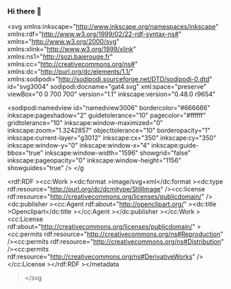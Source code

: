 ### Hi there 👋
<svg
    xmlns:inkscape="http://www.inkscape.org/namespaces/inkscape"
    xmlns:rdf="http://www.w3.org/1999/02/22-rdf-syntax-ns#"
    xmlns="http://www.w3.org/2000/svg"
    xmlns:xlink="http://www.w3.org/1999/xlink"
    xmlns:ns1="http://sozi.baierouge.fr"
    xmlns:cc="http://creativecommons.org/ns#"
    xmlns:dc="http://purl.org/dc/elements/1.1/"
    xmlns:sodipodi="http://sodipodi.sourceforge.net/DTD/sodipodi-0.dtd"
    id="svg3004"
    sodipodi:docname="gat4.svg"
    xml:space="preserve"
    viewBox="0 0 700 700"
    version="1.1"
    inkscape:version="0.48.0 r9654"
  >
  <sodipodi:namedview
      id="namedview3006"
      bordercolor="#666666"
      inkscape:pageshadow="2"
      guidetolerance="10"
      pagecolor="#ffffff"
      gridtolerance="10"
      inkscape:window-maximized="0"
      inkscape:zoom="1.3242857"
      objecttolerance="10"
      borderopacity="1"
      inkscape:current-layer="g3012"
      inkscape:cx="350"
      inkscape:cy="350"
      inkscape:window-y="0"
      inkscape:window-x="4"
      inkscape:guide-bbox="true"
      inkscape:window-width="1596"
      showgrid="false"
      inkscape:pageopacity="0"
      inkscape:window-height="1156"
      showguides="true"
  />
  <g
      id="g3012"
      inkscape:label="gat4"
      inkscape:groupmode="layer"
      transform="matrix(1.25,0,0,-1.25,0,700)"
    >
    <path
        id="path3024"
        style="fill:#000000"
        d="m106.5 75.969c-1.1-0.024-2.22 0.264-3.31 0.969-1.19 0.766-2.78 2.251-4.596 4.25-3.373 2.774-8.434 7.581-11.719 11.156-3.528 3.839-8.086 8.586-10.156 10.566-2.071 1.98-4.67 5.34-5.75 7.47-1.08 2.12-2.613 4.12-3.407 4.4-1.381 0.49-2.778 3.67-4.343 9.94-0.608 2.43-1.181 2.84-3.531 2.5-2.804-0.4-2.812-0.42-3.313 7.09-0.446 6.68-0.794 7.74-3.094 9.16-1.581 0.98-2.616 2.58-2.656 4.12-0.036 1.4-1.102 4.67-2.375 7.29-1.959 4.01-2.484 7.4-3.312 21.93-0.663 11.64-1.477 18.2-2.532 20.35-1.173 2.38-1.295 3.88-0.531 6.06 0.557 1.59 0.879 5.31 0.719 8.25-0.367 6.73 1.137 13.93 4.312 20.62 1.36 2.87 2.431 6.97 2.406 9.1-0.046 4.04 0.523 5.75 5.5 17 1.674 3.78 3.673 10.29 4.438 14.47 0.765 4.17 1.906 8.63 2.531 9.87 0.626 1.25 1.431 5.08 1.781 8.53 0.762 7.52 3.368 19.41 4.594 20.97 0.839 1.07 2.438 7.28 3.438 13.25 0.27 1.61-0.308 4.24-1.375 6.19-6.001 10.95-9.175 24.02-10.469 43.09-0.688 10.15-0.068 12.87 3.469 15.85 2.014 1.69 1.999 1.71-0.281 5.9-2.667 4.91-2.386 6.35 1.75 8.94 2.026 1.27 3.012 2.74 2.968 4.41-0.036 1.37 0.809 4.91 1.875 7.84s1.91 6.37 1.875 7.69c-0.034 1.32 1.27 4.5 2.906 7.06 3.114 4.86 3.733 9.12 1.626 11.13-0.95 0.9-0.587 1.83 1.468 4 1.482 1.56 3.149 4.79 3.719 7.15s1.992 5.71 3.156 7.44c2.153 3.2 2.781 6.93 4.157 24.56 0.436 5.6 2.111 14.45 3.843 20.38 2.197 7.51 2.989 12.22 2.781 19 0 0.01 0.001 0.02 0 0.03-0.069 0.52-0.166 0.96-0.25 1.25-1.372 4.65-2.746 9.63-1.874 12.15 0.716 2.08 7.272 11.92 9.682 15.5 0.37 0.7 0.74 1.44 1.04 2.04-0.25 0.88-1.07 4.21 0.25 5.87 1.51 1.92 9.19 6.48 9.78 8.06 0.23 0.63 1.21 1.27 2.34 1.97 1.5 1.55 3.07 3.1 4.66 4.63 0.74 2.4 1.35 5.26 3.31 5.87 1.02 0.32 4.4 1.97 7.97 3.94 2.89 2.13 7.03 5.01 11.28 7.87 2.37 2.25 5.42 4.62 7.94 5.35 0.98 0.67 1.9 1.31 2.87 2 0.01 0.01 0.03 0.02 0.03 0.03 0.12 0.14 0.24 0.28 0.35 0.37 0.81 0.67 1.77 1.27 2.75 1.85 3.66 2.66 6.88 5.11 8.56 6.62l4.56 4.13h33.91c0.14-0.08 0.19-0.1 0.34-0.19 0.02-0.01 0.04 0.01 0.06 0 1.64-0.44 2.62-1.07 3.63-2.06 0.31-0.31 0.58-0.63 0.84-0.94 0.97-0.76 1.71-1.5 1.72-2 0.01-0.22 0.05-0.54 0.1-0.91 0.49-1.24 0.66-2.52 0.47-3.81 0.18-1.81 0.22-3.52-0.35-4.03-1.45-1.29-4.94-4.03-4.94-4.03s-2.06-2.73-3.62-3.16c-0.56-0.15-2.09-0.15-3.97-0.19-1.46-0.54-2.81-0.9-3.88-0.93-4.42-0.12-6.55-0.8-13.81-7.78l0.03-0.32s-2.23-3.47-5.62-5.28c-1.87-1.9-3.94-4.05-6.34-6.53-5-5.15-5.53-6.24-10-20.53-0.28-0.88 1.03-3.59 2.9-6.03l3.38-4.44 6.15 0.81c3.39 0.45 7 1.3 8.07 1.91 1.06 0.61 3.8 1.16 6.09 1.22s4.44 0.54 4.75 1.06c0.3 0.53 1.47 0.71 2.62 0.44 1.67-0.39 2.09 0.03 2.04 2.06-0.08 2.84 6.78 11.41 9.18 11.47 0.82 0.02 2.6-0.73 4-1.66 1.92-1.27 2.67-1.34 2.97-0.34 0.22 0.73 2.05 2.82 4.06 4.69 2.02 1.86 4.99 4.74 6.6 6.37l2.9 2.94 2.6-2.66c2.45-2.51 2.72-2.56 4.84-0.93 1.24 0.94 3.19 2.41 4.31 3.25s5.06 2.15 8.75 2.9c3.7 0.76 8.14 1.87 9.88 2.44s4.5 1.05 6.12 1.09c1.63 0.05 3.75 0.86 4.72 1.78 1.61 1.53 2.06 1.54 5.1 0.07 3.02-1.47 3.54-1.47 5.75 0.06 1.33 0.92 6.81 2.45 12.18 3.41 5.38 0.95 10.7 2.25 11.85 2.9 1.14 0.65 3.49 1.21 5.22 1.25 1.72 0.05 4.34 0.67 5.78 1.38 2.05 1 3.17 1.01 5.25-0.03 2.32-1.17 3.18-1.07 6.97 0.87 4.03 2.07 5.31 2.19 18.9 1.66 8.01-0.31 19.7-0.16 26 0.34 9.37 0.75 12.24 0.64 15.63-0.69 8.88-1.61 23.53-0.8 36.53-1.22 0.06 0.01 0.13 0 0.19 0 2.99 0.17 5.75 0.43 8.03 0.79 12.14 1.88 53.22 8.88 55.4 8.93 2.19 0.06 13.37 2.86 24.88 5.04 11.51 2.17 75.78 6.36 80.78 6.5 5 0.13 12.44 2.81 12.44 2.81l9.53 0.25h5.09l12.6-0.78s2.21-1.18 3.18-2.41 1.66-4.03 1.66-4.03 6.95-2.32 8.59-5.41c0.48-0.89 0.58-2.22 0.41-3.78l10.34-0.62s2.72-8.67 1.85-11.19-6.75-4.87-10.47-5.91c-3.73-1.03-19.7-0.19-26.5-3.19-6.8-2.99-25.08-9.11-29.13-9.84-4.04-0.73-32.4-15.86-33.93-16.84-1.54-0.98-36.83-14.4-44.25-17.41-7.43-3.01-17.66-5.46-20.16-5.53s-11.8-3.73-12.34-6.88c-0.35-2.02 0.98-10.13 2-15.71 0.03-0.11 0.25-0.26 0.31-0.25 2.81 0.07 11.97-3.99 15.12-5.16 3.16-1.17 6.52-10.46 6.29-13.28-0.24-2.82-1.33-8.14 0.59-9.97s0.8-6.85-0.09-8.44c-0.9-1.58-12.33-6.88-15.41-8.53-3.08-1.64-7.17-13.02-8.66-15.87-1.45-2.79-22.68-12.66-29.47-14.44l4.07-19.94c0.12-0.6-0.09-1.06-0.57-1-0.77 0.11-4.88 3.54-11.72 9.13l0.88-17c0.05-0.98-0.38-1.46-1.28-1.32-1.69 0.27-9.7 7.37-13 14.16-3.31 6.79-5.02 12.05-11.66 15-6.28 2.79-9.65 2.03-13.47 2.91-1.51 0.05-3.01 0.15-4.43 0.37-6.91 1.07-20.35 13.56-20.35 13.56s-2.53 1.47-7.31 4.78c-2.72 1.89-4.94 7.68-8.12 13.97l-7.69-0.09c-1.22-3.8-2.37-8.97-5.53-11.28-3.99-2.92-26.06-7.88-31.91-11.47s-37.85-22.56-43.91-29.91c-6.06-7.34-19.86-41.49-56.59-71.53-36.73-30.03-88.84-32.94-94.66-37.47s-13.6-18.8-15.03-23.84-20.525-63.36-22.154-72.78-4.68-35.47 1.344-50.63 15.32-24.29 18.16-25.15c2.83-0.87 20.02-12.31 21.06-16.35 1.04-4.03-1.63-21.595-4.97-25.434-2.82-3.239-8.56-12.559-14.5-12.687z"
        transform="matrix(.8 0 0 -.8 0 560)"
    />
  </g
  >
<metadata
    ><rdf:RDF
      ><cc:Work
        ><dc:format
          >image/svg+xml</dc:format
        ><dc:type
            rdf:resource="http://purl.org/dc/dcmitype/StillImage"
        /><cc:license
            rdf:resource="http://creativecommons.org/licenses/publicdomain/"
        /><dc:publisher
          ><cc:Agent
              rdf:about="http://openclipart.org/"
            ><dc:title
              >Openclipart</dc:title
            ></cc:Agent
          ></dc:publisher
        ></cc:Work
      ><cc:License
          rdf:about="http://creativecommons.org/licenses/publicdomain/"
        ><cc:permits
            rdf:resource="http://creativecommons.org/ns#Reproduction"
        /><cc:permits
            rdf:resource="http://creativecommons.org/ns#Distribution"
        /><cc:permits
            rdf:resource="http://creativecommons.org/ns#DerivativeWorks"
        /></cc:License
      ></rdf:RDF
    ></metadata
  ></svg
>
